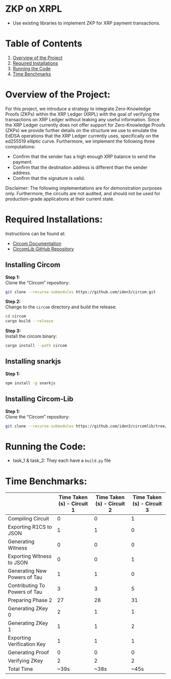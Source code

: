 # ZKP on XRPL
- Use existing libraries to implement ZKP for XRP payment transactions. 

# Table of Contents
1. [Overview of the Project](#Overview-of-the-Project)
2. [Required Installations](#required-installations)
3. [Running the Code](#running-the-code)
4. [Time Benchmarks](#time-Benchmarks)


# Overview of the Project:

For this project, we introduce a strategy to integrate Zero-Knowledge Proofs (ZKPs) within the XRP Ledger (XRPL) with the goal of verifying the transactions on XRP Ledger without leaking any useful information. Since the XRP Ledger currently does not offer support for Zero-Knowledge Proofs (ZKPs) we provide further details on the structure we use to emulate the EdDSA operations that the XRP Ledger currently uses, specifically on the ed255519 elliptic curve. Furthermore, we implement the following three computations:

- Confirm that the sender has a high enough XRP balance to send the payment.
- Confirm that the destination address is different than the sender address.
- Confirm that the signature is valid.

Disclaimer: The following implementations are for demonstration purposes only. Furthermore, the circuits are not audited, and should not be used for production-grade applications at their current state.

# Required Installations:

Instructions can be found at:
- [Circom Documentation](https://docs.circom.io/getting-started/installation/)
- [CircomLib GitHub Repository](https://github.com/iden3/circomlib/tree/master)

## Installing Circom
**Step 1:**  
Clone the “Circom” repository:
```bash
git clone --recurse-submodules https://github.com/iden3/circom.git
```

**Step 2:**  
Change to the `circom` directory and build the release:
```bash
cd circom
cargo build --release
```

**Step 3:**  
Install the circom binary:
```bash
cargo install --path circom
```
## Installing snarkjs
**Step 1:**  
```bash
npm install -g snarkjs
```
## Installing Circom-Lib
**Step 1:**  
Clone the “Circom” repository:
```bash
git clone --recurse-submodules https://github.com/iden3/circomlib/tree/master
```

# Running the Code:
- task_1 & task_2: They each have a `build.py` file


# Time Benchmarks:

|                                | Time Taken (s) - Circuit 1 | Time Taken (s) - Circuit 2 | Time Taken (s) - Circuit 3 |
|--------------------------------|----------------------------|----------------------------|----------------------------|
| Compiling Circuit              | 0                          | 0                          | 1                          |
| Exporting R1CS to JSON         | 1                          | 1                          | 0                          |
| Generating Witness             | 0                          | 0                          | 0                          |
| Exporting Witness to JSON      | 0                          | 0                          | 1                          |
| Generating New Powers of Tau   | 1                          | 1                          | 0                          |
| Contributing To Powers of Tau  | 3                          | 3                          | 5                          |
| Preparing Phase 2              | 27                         | 28                         | 31                         |
| Generating ZKey 0              | 2                          | 1                          | 1                          |
| Generating ZKey 1              | 1                          | 1                          | 2                          |
| Exporting Verification Key     | 1                          | 1                          | 1                          |
| Generating Proof               | 0                          | 0                          | 0                          |
| Verifying ZKey                 | 2                          | 2                          | 2                          |
| Total Time                     | ~39s                       | ~38s                       | ~45s                       |

















